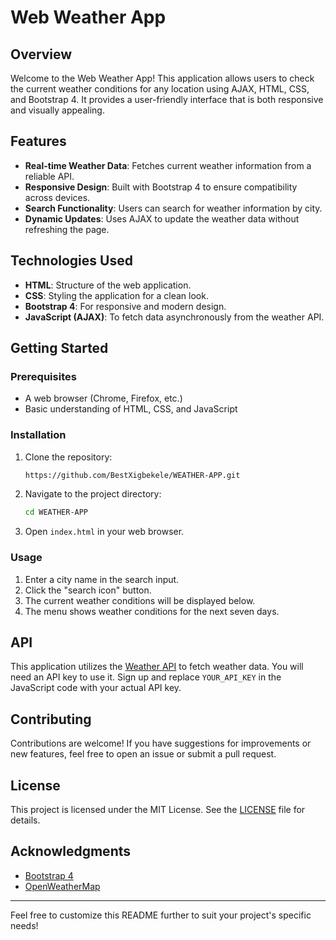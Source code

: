 # Web Weather App

## Overview

Welcome to the Web Weather App! This application allows users to check the current weather conditions for any location using AJAX, HTML, CSS, and Bootstrap 4. It provides a user-friendly interface that is both responsive and visually appealing.

## Features

- **Real-time Weather Data**: Fetches current weather information from a reliable API.
- **Responsive Design**: Built with Bootstrap 4 to ensure compatibility across devices.
- **Search Functionality**: Users can search for weather information by city.
- **Dynamic Updates**: Uses AJAX to update the weather data without refreshing the page.

## Technologies Used

- **HTML**: Structure of the web application.
- **CSS**: Styling the application for a clean look.
- **Bootstrap 4**: For responsive and modern design.
- **JavaScript (AJAX)**: To fetch data asynchronously from the weather API.

## Getting Started

### Prerequisites

- A web browser (Chrome, Firefox, etc.)
- Basic understanding of HTML, CSS, and JavaScript

### Installation

1. Clone the repository:
   ```bash
   https://github.com/BestXigbekele/WEATHER-APP.git
   ```
2. Navigate to the project directory:
   ```bash
   cd WEATHER-APP
   ```
3. Open `index.html` in your web browser.

### Usage

1. Enter a city name in the search input.
2. Click the "search icon" button.
3. The current weather conditions will be displayed below.
4. The menu shows weather conditions for the next seven days.

## API

This application utilizes the [Weather API](https://api.weatherapi.com) to fetch weather data. You will need an API key to use it. Sign up and replace `YOUR_API_KEY` in the JavaScript code with your actual API key.

## Contributing

Contributions are welcome! If you have suggestions for improvements or new features, feel free to open an issue or submit a pull request.

## License

This project is licensed under the MIT License. See the [LICENSE](LICENSE) file for details.

## Acknowledgments

- [Bootstrap 4](https://getbootstrap.com/)
- [OpenWeatherMap](https://openweathermap.org/)

---

Feel free to customize this README further to suit your project's specific needs!
